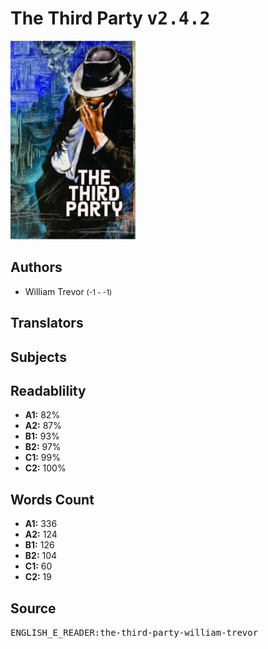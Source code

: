# The Third Party <kbd>v2.4.2</kbd>

![](./cover.medium.jpg "")

## Authors


 - William Trevor <small>(-1 - -1)</small>

## Translators



## Subjects



## Readablility


 - **A1:** 82%
 - **A2:** 87%
 - **B1:** 93%
 - **B2:** 97%
 - **C1:** 99%
 - **C2:** 100%

## Words Count


 - **A1:** 336
 - **A2:** 124
 - **B1:** 126
 - **B2:** 104
 - **C1:** 60
 - **C2:** 19

## Source


<kbd>ENGLISH_E_READER:the-third-party-william-trevor</kbd>
